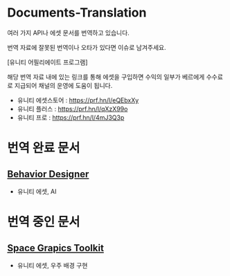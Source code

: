 # Documents-Translation

여러 가지 API나 에셋 문서를 번역하고 있습니다.

번역 자료에 잘못된 번역이나 오타가 있다면 이슈로 남겨주세요.

[유니티 어필리에이트 프로그램]

해당 번역 자료 내에 있는 링크를 통해 에셋을 구입하면 수익의 일부가 베르에게 수수료로 지급되어 채널의 운영에 도움이 됩니다.

- 유니티 에셋스토어 : https://prf.hn/l/eQEbxXy
- 유니티 플러스 : https://prf.hn/l/qXzX99o
- 유니티 프로 : https://prf.hn/l/4mJ3Q3p

# 번역 완료 문서

## [Behavior Designer](./Behavior%20Designer/README.md)

- 유니티 에셋, AI

# 번역 중인 문서

## [Space Grapics Toolkit](./Space%20Graphics%20Toolkit/README.md)

- 유니티 에셋, 우주 배경 구현